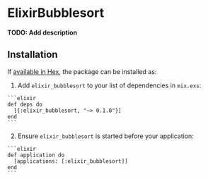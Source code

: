 # ElixirBubblesort

**TODO: Add description**

## Installation

If [available in Hex](https://hex.pm/docs/publish), the package can be installed as:

  1. Add `elixir_bubblesort` to your list of dependencies in `mix.exs`:

    ```elixir
    def deps do
      [{:elixir_bubblesort, "~> 0.1.0"}]
    end
    ```

  2. Ensure `elixir_bubblesort` is started before your application:

    ```elixir
    def application do
      [applications: [:elixir_bubblesort]]
    end
    ```

